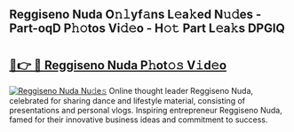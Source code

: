 ## Reggiseno Nuda O𝚗𝚕yf𝚊ns L𝚎a𝚔ed N𝚞𝚍es - Part-oqD P𝚑𝚘tos Vi𝚍𝚎o - H𝚘𝚝 Part L𝚎a𝚔s DPGlQ

# <h2><a href="http://kfczlp.oniu.top/?m=Reggiseno+Nuda">🔗👉 🔴 Reggiseno Nuda P𝚑ot𝚘𝚜 V𝚒d𝚎o</a></h2>

[![Reggiseno Nuda Nu𝚍e𝚜](https://i.imgur.com/0qMVB7G.gif)](http://kfczlp.oniu.top/?m=Reggiseno+Nuda)
Online thought leader Reggiseno Nuda, celebrated for sharing dance and lifestyle material, consisting of presentations and personal vlogs. Inspiring entrepreneur Reggiseno Nuda, famed for their innovative business ideas and commitment to success.  
